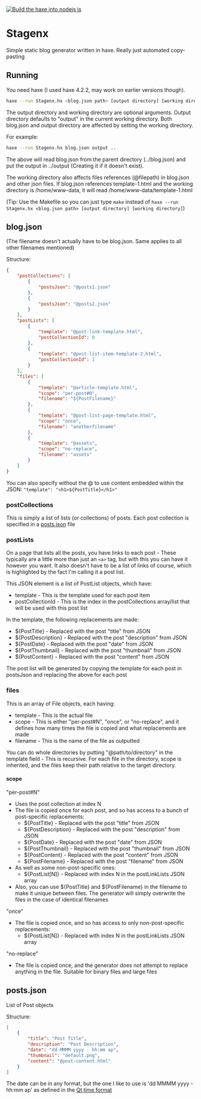 [![Build the haxe into nodejs js](https://github.com/Will-Banksy/Stagenx/actions/workflows/main.yml/badge.svg)](https://github.com/Will-Banksy/Stagenx/actions/workflows/main.yml)

# Stagenx

Simple static blog generator written in haxe. Really just automated copy-pasting

## Running

You need haxe (I used haxe 4.2.2, may work on earlier versions though).

```bash
haxe --run Stagenx.hx <blog.json path> [output directory] [working directory]
```

The output directory and working directory are optional arguments. Output directory defaults to "output" in the current working directory. Both blog.json and output directory are affected by setting the working directory.

For example:

```bash
haxe --run Stagenx.hx blog.json output ..
```

The above will read blog.json from the parent directory (../blog.json) and put the output in ../output (Creating it if it doesn't exist).

The working directory also affects files references (@filepath) in blog.json and other json files. If blog.json references template-1.html and the working directory is /home/www-data, it will read /home/www-data/template-1.html

(Tip: Use the Makefile so you can just type `make` instead of `haxe --run Stagenx.hx <blog.json path> [output directory] [working directory]`)

## blog.json

(The filename doesn't actually have to be blog.json. Same applies to all other filenames mentioned)

Structure:

```json
{
    "postCollections": [
        {
            "postsJson": "@posts1.json"
        },
        {
            "postsJson": "@posts2.json"
        }
    ],
    "postLists": [
		{
			"template": "@post-link-template.html",
			"postCollectionId": 0
		},
        {
            "template": "@post-list-item-template-2.html",
            "postCollectionId": 1
        }
    ],
	"files": [
		{
			"template": "@article-template.html",
			"scope": "per-post#0",
			"filename": "${PostFilename}"
		},
        {
            "template": "@post-list-page-template.html",
            "scope": "once",
            "filename": "anotherfilename"
        },
        {
            "template": "@assets",
            "scope": "no-replace",
            "filename": "assets"
        }
    ]
}
```

You can also specify without the @ to use content embedded within the JSON: `"template": "<h1>${PostTitle}</h1>"`

### postCollections

This is simply a list of lists (or collections) of posts. Each post collection is specified in a [posts.json](#postsjson) file

### postLists

On a page that lists all the posts, you have links to each post - These typically are a little more than just an `<a>` tag, but with this you can have it however you want. It also doesn't have to be a list of links of course, which is highlighted by the fact I'm calling it a post list.

This JSON element is a list of PostList objects, which have:
- template - This is the template used for each post item
- postCollectionId - This is the index in the postCollections array/list that will be used with this post list

In the template, the following replacements are made:
- ${PostTitle} - Replaced with the post "title" from JSON
- ${PostDescription} - Replaced with the post "description" from JSON
- ${PostDate} - Replaced with the post "date" from JSON
- ${PostThumbnail} - Replaced with the post "thumbnail" from JSON
- ${PostContent} - Replaced with the post "content" from JSON

The post list will be generated by copying the template for each post in postsJson and replacing the above for each post

### files

This is an array of File objects, each having:
- template - This is the actual file
- scope - This is either "per-post#N", "once", or "no-replace", and it defines how many times the file is copied and what replacements are made
- filename - This is the name of the file as outputted

You can do whole directories by putting "@path/to/directory" in the template field - This is recursive. For each file in the directory, scope is inherited, and the files keep their path relative to the target directory.

#### scope

"per-post#N"
- Uses the post collection at index N
- The file is copied once for each post, and so has access to a bunch of post-specific replacements:
	- ${PostTitle} - Replaced with the post "title" from JSON
	- ${PostDescription} - Replaced with the post "description" from JSON
	- ${PostDate} - Replaced with the post "date" from JSON
	- ${PostThumbnail} - Replaced with the post "thumbnail" from JSON
	- ${PostContent} - Replaced with the post "content" from JSON
	- ${PostFilename} - Replaced with the post "filename" from JSON
- As well as some non-post-specific ones:
	- ${PostList[N]} - Replaced with index N in the postLinkLists JSON array
- Also, you can use ${PostTitle} and ${PostFilename} in the filename to make it unique between files. The generator will simply overwrite the files in the case of identical filenames

"once"
- The file is copied once, and so has access to only non-post-specific replacements:
	- ${PostList[N]} - Replaced with index N in the postLinkLists JSON array

"no-replace"
- The file is copied once, and the generator does not attempt to replace anything in the file. Suitable for binary files and large files

## posts.json

List of Post objects

Structure:

```json
[
	{
		"title": "Post Title",
		"description": "Post Description",
		"date": "dd MMMM yyyy - hh:mm ap",
		"thumbnail": "default.png",
		"content": "@post-content.html"
	}
]
```

The date can be in any format, but the one I like to use is 'dd MMMM yyyy - hh:mm ap' as defined in the [Qt time format](https://doc.qt.io/qt-5/qml-qtqml-qt.html#formatDateTime-method)

